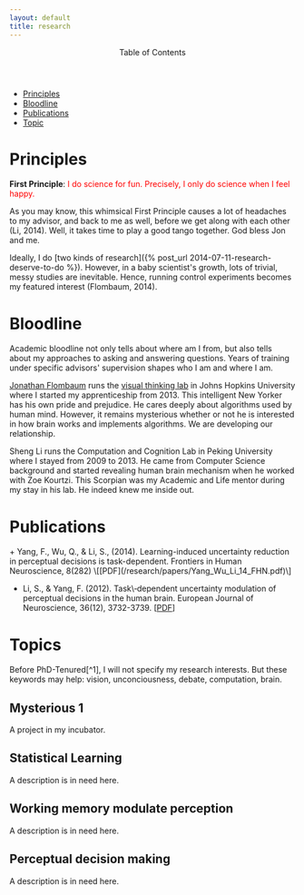 ```yaml
---
layout: default
title: research
---
```


<div id="top">
<header>Table of Contents</header>
<ul>
	<li><a href="#principle">Principles</a></li>
	<li><a href="#ancestry">Bloodline</a></li>
	<li><a href="#reprint">Publications</a></li>
	<li><a href="#topic">Topic</a></li>
</ul>
</div>

<h1><a name="principle">Principles</a></h1>

**First Principle**: <span style="color:red">I do science for fun. Precisely, I only do science when I feel happy. </span>

As you may know, this whimsical First Principle causes a lot of headaches to my advisor, and back to me as well, before we get along with each other (Li, 2014). Well, it takes time to play a good tango together. God bless Jon and me. 

Ideally, I do [two kinds of research]({% post_url 2014-07-11-research-deserve-to-do %}). However, in a baby scientist\'s growth, lots of trivial, messy studies are inevitable. Hence, running control experiments becomes my featured interest (Flombaum, 2014).

<h1><a name="ancestry">Bloodline</a></h1>

Academic bloodline not only tells about where am I from, but also tells about my approaches to asking and answering questions. Years of training under specific advisors\' supervision shapes who I am and where I am. 

[Jonathan Flombaum](http://pbs.jhu.edu/research/flombaum/facultyinfo/) runs the [visual thinking lab](www.jhuvisualthinkinglab.com) in Johns Hopkins University where I started my apprenticeship from 2013. This intelligent New Yorker has his own pride and prejudice. He cares deeply about algorithms used by human mind. However, it remains mysterious whether or not he is interested in how brain works and implements algorithms. We are developing our relationship.  

Sheng Li runs the Computation and Cognition Lab in Peking University where I stayed from 2009 to 2013. He came from Computer Science background and started revealing human brain mechanism when he worked with Zoe Kourtzi. This Scorpian was my Academic and Life mentor during my stay in his lab. He indeed knew me inside out. 

<h1><a name="reprint">Publications</a></h1>
+ Yang, F., Wu, Q., & Li, S., (2014). Learning-induced uncertainty reduction in perceptual decisions is task-dependent. Frontiers in Human Neuroscience, 8(282) \[[PDF](/research/papers/Yang_Wu_Li_14_FHN.pdf)\]

+ Li, S., & Yang, F. (2012). Task\‐dependent uncertainty modulation of perceptual decisions in the human brain. European Journal of Neuroscience, 36(12), 3732-3739. \[[PDF](/research/papers/Li_Yang_12_EJN.pdf)\]

<h1><a name="topic">Topics</a></h1>
Before PhD-Tenured[^1], I will not specify my research interests. But these keywords may help: vision, unconciousness, debate, computation, brain.

## Mysterious 1
A project in my incubator.  

## Statistical Learning
A description is in need here.

## Working memory modulate perception
A description is in need here.

## Perceptual decision making
A description is in need here.

[^1]: In other words, before I pass my advanced exam. 
